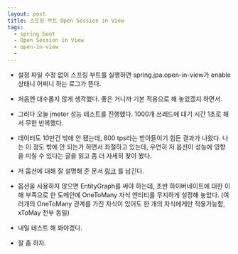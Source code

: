 ```yaml
---
layout: post
title: 스프링 부트 Open Session in View
tags:
  - spring boot
  - Open Session in View
  - open-in-view
  - 
---
```


* 설정 파일 수정 없이 스프링 부트를 실행하면 spring.jpa.open-in-view가 enable 상태니 어쩌니 하는 로그가 뜬다.

* 처음엔 대수롭지 않게 생각했다. 좋은 거니까 기본 적용으로 해 놓았겠지 하면서.

* 그러다 오늘 jmeter 성능 테스트를 진행했다. 1000개 쓰레드에 대기 시간 1초로 해서 무한 반복했다.

* 데이터도 10만건 밖에 안 됐는데, 800 tps라는 받아들이기 힘든 결과가 나왔다. 나는 이 정도 밖에 안 되는가 하면서 좌절하고 있는데, 우연히 저 옵션이 성능에 영향을 미칠 수 있다는 글을 읽고 좀 더 자세히 찾아 봤다.

* 저 옵션에 대해 잘 설명해 준 문서 [링크](https://www.baeldung.com/ring-open-session-in-view) 를 남긴다.

* 옵션을 사용하지 않으면 EntityGraph를 써야 하는데, 초반 하이버네이트에 대한 이해 부족으로 한 도메인에 OneToMany 자식 엔티티를 무지하게 설정해 놓았다. (여러개의 OneToMany 관계를 가진 자식이 있어도 한 개의 자식에게만 적용가능함, xToMay 전부 동일)

* 내일 테스트 해 봐야겠다.

* 잘 좀 하자.

